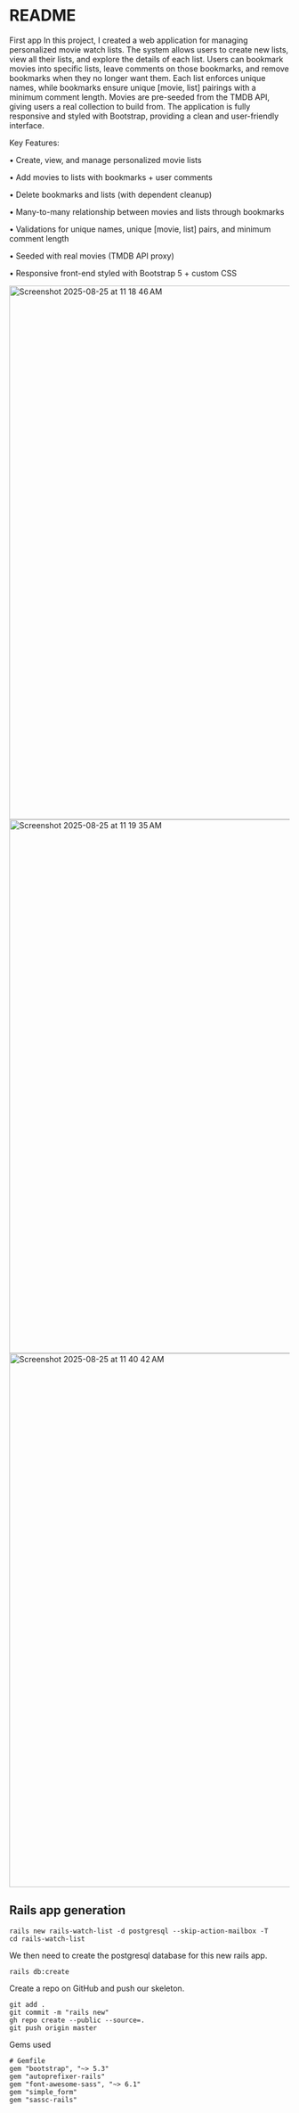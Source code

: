 # README

First app
In this project, I created a web application for managing personalized movie watch lists. The system allows users to create new lists, view all their lists, and explore the details of each list. Users can bookmark movies into specific lists, leave comments on those bookmarks, and remove bookmarks when they no longer want them. Each list enforces unique names, while bookmarks ensure unique [movie, list] pairings with a minimum comment length. Movies are pre-seeded from the TMDB API, giving users a real collection to build from. The application is fully responsive and styled with Bootstrap, providing a clean and user-friendly interface.

Key Features:

• Create, view, and manage personalized movie lists

•	Add movies to lists with bookmarks + user comments

•	Delete bookmarks and lists (with dependent cleanup)

•	Many-to-many relationship between movies and lists through bookmarks

•	Validations for unique names, unique [movie, list] pairs, and minimum comment length

•	Seeded with real movies (TMDB API proxy)

•	Responsive front-end styled with Bootstrap 5 + custom CSS

<img width="1920" height="958" alt="Screenshot 2025-08-25 at 11 18 46 AM" src="https://github.com/user-attachments/assets/b8f69855-f59b-433d-b423-de2c5701819f" />

<img width="1920" height="958" alt="Screenshot 2025-08-25 at 11 19 35 AM" src="https://github.com/user-attachments/assets/8597a8c5-5616-4c20-9308-a0d3debfac89" />

<img width="1920" height="958" alt="Screenshot 2025-08-25 at 11 40 42 AM" src="https://github.com/user-attachments/assets/f732714c-e176-49ad-8ec1-d278a6b99b9a" />


## Rails app generation

```
rails new rails-watch-list -d postgresql --skip-action-mailbox -T
cd rails-watch-list
```
We then need to create the postgresql database for this new rails app.
```
rails db:create
```
Create a repo on GitHub and push our skeleton.
```
git add .
git commit -m "rails new"
gh repo create --public --source=.
git push origin master
```

Gems used
```
# Gemfile
gem "bootstrap", "~> 5.3"
gem "autoprefixer-rails"
gem "font-awesome-sass", "~> 6.1"
gem "simple_form"
gem "sassc-rails"
```
